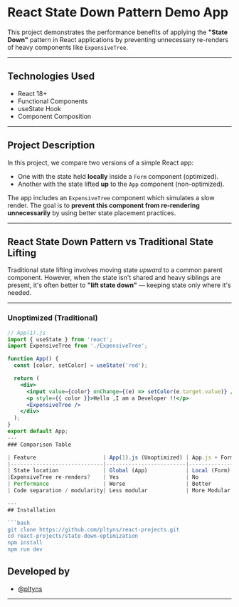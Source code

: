 # React State Down Pattern Demo App

This project demonstrates the performance benefits of applying the **"State Down"** pattern in React applications by preventing unnecessary re-renders of heavy components like `ExpensiveTree`.

---

## Technologies Used

- React 18+
- Functional Components
- useState Hook
- Component Composition

---

## Project Description

In this project, we compare two versions of a simple React app:
- One with the state held **locally** inside a `Form` component (optimized).
- Another with the state lifted **up** to the `App` component (non-optimized).

The app includes an `ExpensiveTree` component which simulates a slow render. The goal is to **prevent this component from re-rendering unnecessarily** by using better state placement practices.

---

## React State Down Pattern vs Traditional State Lifting

Traditional state lifting involves moving state *upward* to a common parent component. However, when the state isn't shared and heavy siblings are present, it's often better to **"lift state down"** — keeping state only where it's needed.

---

###  Unoptimized (Traditional)

```jsx
// App(1).js
import { useState } from 'react';
import ExpensiveTree from './ExpensiveTree';

function App() {
  const [color, setColor] = useState('red');

  return (
    <div>
      <input value={color} onChange={(e) => setColor(e.target.value)} />
      <p style={{ color }}>Hello ,I am a Developer !!</p>
      <ExpensiveTree />
    </div>
  );
}
export default App;
---
### Comparison Table

| Feature                     | App(1).js (Unoptimized) | App.js + Form.jsx (Optimized)|
|-----------------------------|-------------------------|------------------------------|
| State location              | Global (App)            | Local (Form)                 |
|ExpensiveTree re-renders?    | Yes                     | No                           |
| Performance                 | Worse                   | Better                       |
| Code separation / modularity| Less modular            | More Modular                 |

---
## Installation

```bash
git clone https://github.com/pltyns/react-projects.git
cd react-projects/state-down-optimization
npm install
npm run dev
```
## Developed by

- [@pltyns](https://github.com/pltyns)

---
